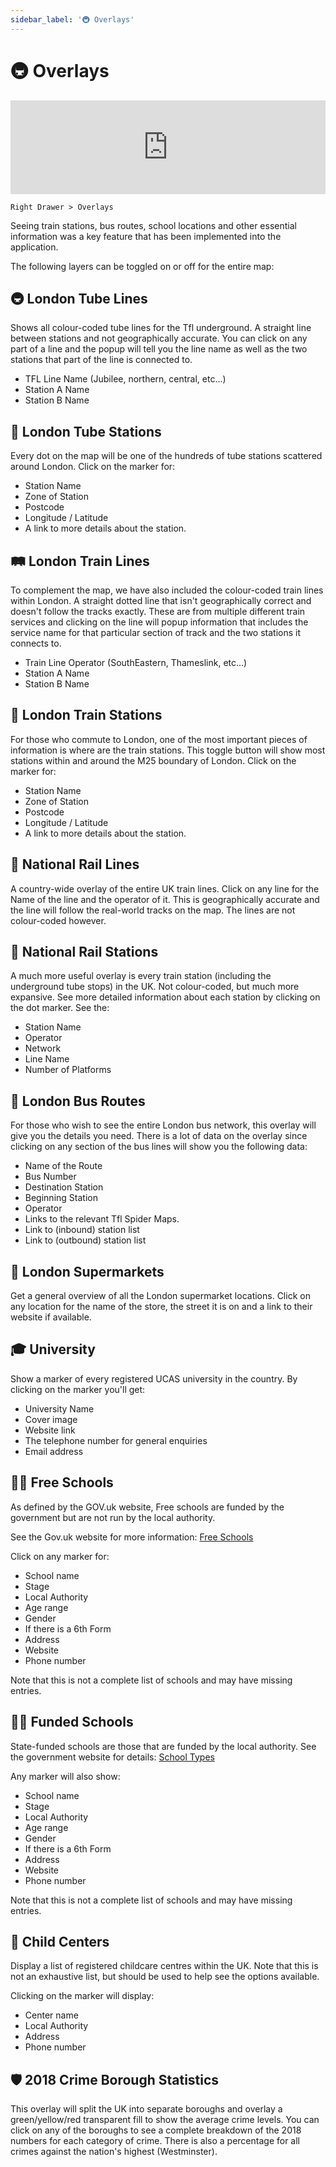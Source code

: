 ```yaml
---
sidebar_label: '🚇 Overlays'
---
```


# 🚇 Overlays

<iframe width="100%" class="h-96" src="https://www.youtube.com/embed/67yj2mSjQYA" title="YouTube video player" frameborder="0" allow="accelerometer; autoplay; clipboard-write; encrypted-media; gyroscope; picture-in-picture" allowfullscreen></iframe>

`Right Drawer > Overlays`

Seeing train stations, bus routes, school locations and other essential information was a key feature that has been implemented into the application.

The following layers can be toggled on or off for the entire map:

## 🚇 London Tube Lines

Shows all colour-coded tube lines for the Tfl underground. A straight line between stations and not geographically accurate. You can click on any part of a line and the popup will tell you the line name as well as the two stations that part of the line is connected to.

- TFL Line Name (Jubilee, northern, central, etc...)
- Station A Name
- Station B Name


## 🚈 London Tube Stations

Every dot on the map will be one of the hundreds of tube stations scattered around London. Click on the marker for:
- Station Name
- Zone of Station
- Postcode
- Longitude / Latitude
- A link to more details about the station.


## 🛤 London Train Lines

To complement the map, we have also included the colour-coded train lines within London. A straight dotted line that isn't geographically correct and doesn't follow the tracks exactly. These are from multiple different train services and clicking on the line will popup information that includes the service name for that particular section of track and the two stations it connects to.

- Train Line Operator (SouthEastern, Thameslink, etc...)
- Station A Name
- Station B Name

## 🚉 London Train Stations

For those who commute to London, one of the most important pieces of information is where are the train stations. This toggle button will show most stations within and around the M25 boundary of London. Click on the marker for:
- Station Name
- Zone of Station
- Postcode
- Longitude / Latitude
- A link to more details about the station.


## 🚅 National Rail Lines

A country-wide overlay of the entire UK train lines. Click on any line for the Name of the line and the operator of it. This is geographically accurate and the line will follow the real-world tracks on the map. The lines are not colour-coded however.


## 💺 National Rail Stations

A much more useful overlay is every train station (including the underground tube stops) in the UK. Not colour-coded, but much more expansive. See more detailed information about each station by clicking on the dot marker. See the:
- Station Name
- Operator
- Network
- Line Name
- Number of Platforms


## 🚌 London Bus Routes

For those who wish to see the entire London bus network, this overlay will give you the details you need. There is a lot of data on the overlay since clicking on any section of the bus lines will show you the following data:
- Name of the Route
- Bus Number
- Destination Station
- Beginning Station
- Operator
- Links to the relevant Tfl Spider Maps.
- Link to (inbound) station list
- Link to (outbound) station list


## 🛒 London Supermarkets

Get a general overview of all the London supermarket locations. Click on any location for the name of the store, the street it is on and a link to their website if available.


## 🎓 University

Show a marker of every registered UCAS university in the country. By clicking on the marker you'll get:
- University Name
- Cover image
- Website link
- The telephone number for general enquiries
- Email address


## 👨‍🏫 Free Schools

As defined by the GOV.uk website, Free schools are funded by the government but are not run by the local authority.

See the Gov.uk website for more information: [Free Schools](https://www.gov.uk/types-of-school/free-schools)

Click on any marker for:
- School name
- Stage
- Local Authority
- Age range
- Gender
- If there is a 6th Form
- Address
- Website
- Phone number

Note that this is not a complete list of schools and may have missing entries.


## 👩‍🏫 Funded Schools

State-funded schools are those that are funded by the local authority. See the government website for details: [School Types](https://www.gov.uk/types-of-school)

Any marker will also show:
- School name
- Stage
- Local Authority
- Age range
- Gender
- If there is a 6th Form
- Address
- Website
- Phone number

Note that this is not a complete list of schools and may have missing entries.


## 👶 Child Centers

Display a list of registered childcare centres within the UK. Note that this is not an exhaustive list, but should be used to help see the options available.

Clicking on the marker will display:
- Center name
- Local Authority
- Address
- Phone number


## 🛡 2018 Crime Borough Statistics

This overlay will split the UK into separate boroughs and overlay a green/yellow/red transparent fill to show the average crime levels. 
You can click on any of the boroughs to see a complete breakdown of the 2018 numbers for each category of crime. There is also a percentage for all crimes against the nation's highest (Westminster). 